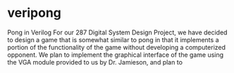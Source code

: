 # veripong
Pong in Verilog
For our 287 Digital System Design Project, we have decided to design a game that is somewhat similar to pong in that it implements a portion of the functionality of the game without developing a computerized opponent. We plan to implement the graphical interface of the game using the VGA module provided to us by Dr. Jamieson, and plan to 
